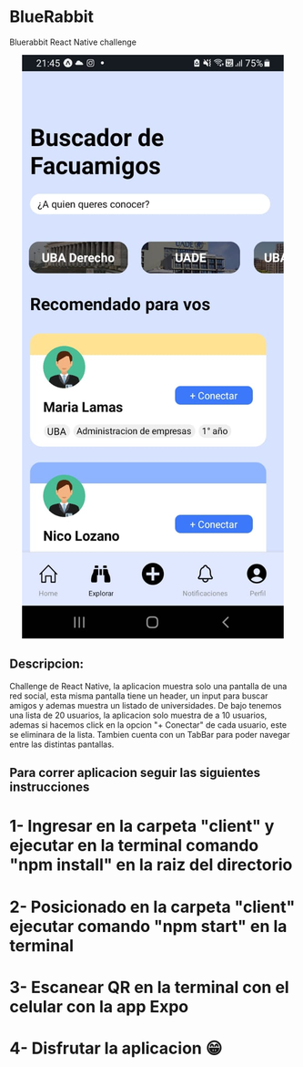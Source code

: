 # BlueRabbit
Bluerabbit React Native challenge

<p align="center">
  <img heigth="350" src="./client/assets/screen.jpeg" />
</p>

## Descripcion:
Challenge de React Native, la aplicacion muestra solo una pantalla de una red social, esta misma pantalla tiene un header, un input para buscar amigos y ademas muestra un listado de universidades. De bajo tenemos una lista de 20 usuarios, la aplicacion solo muestra de a 10 usuarios, ademas si hacemos click en la opcion "+ Conectar" de cada usuario, este se eliminara de la lista. Tambien cuenta con un TabBar para poder navegar entre las distintas pantallas.

## Para correr aplicacion seguir las siguientes instrucciones
# 1- Ingresar en la carpeta "client" y ejecutar en la terminal comando "npm install" en la raiz del directorio
# 2- Posicionado en la carpeta "client" ejecutar comando "npm start" en la terminal
# 3- Escanear QR en la terminal con el celular con la app Expo
# 4- Disfrutar la aplicacion 😁

